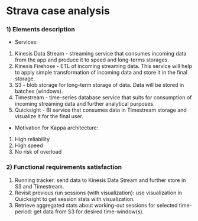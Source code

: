 # Strava case analysis

### 1) Elements description

- Services:

1. Kinesis Data Stream - streaming service that consumes incoming data from the app and produce it to speed and long-terms storages.
2. Kinesis Firehose - ETL of incoming streaming data. This service will help to apply simple transformation of incoming data and store it in the final storage.
3. S3 - blob storage for long-term storage of data. Data will be stored in batches (windows).
4. Timestream - time-series database service that suits for consumption of incoming streaming data and further analytical purposes.
5. Quicksight - BI service that consumes data in Timestream storage and visualize it for the final user.

- Motivation for Kappa architecture:

1. High reliability
2. High speed
3. No risk of overload

### 2) Functional requirements satisfaction

1. Running tracker: send data to Kinesis Data Stream and further store in S3 and Timestream.
2. Revisit previous run sessions (with visualization): use visualization in Quicksight to get session stats with visualization.
3. Retrieve aggregated stats about working-out sessions for selected time-period: get data from S3 for desired time-window(s).
